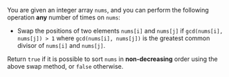 You are given an integer array `nums`, and you can perform the following operation **any** number of times on `nums`:

- Swap the positions of two elements `nums[i]` and `nums[j]` if `gcd(nums[i], nums[j]) > 1` where `gcd(nums[i], nums[j])` is the greatest common divisor of `nums[i]` and `nums[j]`.

Return `true` if it is possible to sort `nums` in **non-decreasing** order using the above swap method, or `false` otherwise.